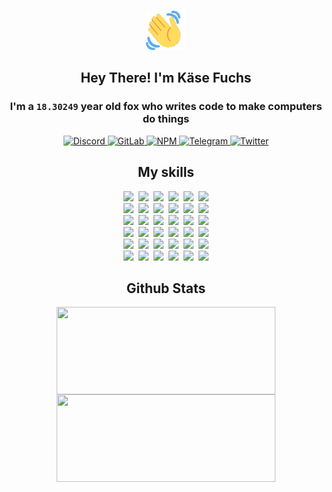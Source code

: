 <div><p align=center><img src=./resources/images/wave.gif width=64px height=64px></p><h2 align=center>Hey There! I'm Käse Fuchs</h2><h3 align=center>I'm a <code>18.30249</code> year old fox who writes code to make computers do things</h3><p align=center><a href=https://discord.com/users/507526681125322772><img alt=Discord src="https://img.shields.io/badge/Discord-5865F2?logo=discord&logoColor=white&style=flat-square#a2632392d6941dc725f75e2a0db2318d"> </a><a href=https://gitlab.com/kasefuchs><img alt=GitLab src="https://img.shields.io/badge/GitLab-330F63?logo=gitlab&logoColor=white&style=flat-square#a2632392d6941dc725f75e2a0db2318d"> </a><a href=https://npmjs.com/~kasefuchs><img alt=NPM src="https://img.shields.io/badge/NPM-CB3837?logo=npm&logoColor=white&style=flat-square#a2632392d6941dc725f75e2a0db2318d"> </a><a href=https://t.me/kasefuchs><img alt=Telegram src="https://img.shields.io/badge/Telegram-2CA5E0?logo=telegram&logoColor=white&style=flat-square#a2632392d6941dc725f75e2a0db2318d"> </a><a href=https://twitter.com/kasefuchs><img alt=Twitter src="https://img.shields.io/badge/Twitter-1DA1F2?logo=twitter&logoColor=white&style=flat-square#a2632392d6941dc725f75e2a0db2318d"></a></p><h2 align=center>My skills</h2><p align=center><a href=https://aws.amazon.com/ ><picture><source srcset="https://skillicons.dev/icons?i=aws&theme=dark#a2632392d6941dc725f75e2a0db2318d" media="(prefers-color-scheme: dark)"><source srcset="https://skillicons.dev/icons?i=aws&theme=light#a2632392d6941dc725f75e2a0db2318d" media="(prefers-color-scheme: light), (prefers-color-scheme: no-preference)"><img src="https://skillicons.dev/icons?i=aws&theme=light#a2632392d6941dc725f75e2a0db2318d"></picture></a>&nbsp;&nbsp;<a href=https://en.wikipedia.org/wiki/Bash_(Unix_shell)><picture><source srcset="https://skillicons.dev/icons?i=bash&theme=dark#a2632392d6941dc725f75e2a0db2318d" media="(prefers-color-scheme: dark)"><source srcset="https://skillicons.dev/icons?i=bash&theme=light#a2632392d6941dc725f75e2a0db2318d" media="(prefers-color-scheme: light), (prefers-color-scheme: no-preference)"><img src="https://skillicons.dev/icons?i=bash&theme=light#a2632392d6941dc725f75e2a0db2318d"></picture></a>&nbsp;&nbsp;<a href=https://discord.com/developers/docs><picture><source srcset="https://skillicons.dev/icons?i=bots&theme=dark#a2632392d6941dc725f75e2a0db2318d" media="(prefers-color-scheme: dark)"><source srcset="https://skillicons.dev/icons?i=bots&theme=light#a2632392d6941dc725f75e2a0db2318d" media="(prefers-color-scheme: light), (prefers-color-scheme: no-preference)"><img src="https://skillicons.dev/icons?i=bots&theme=light#a2632392d6941dc725f75e2a0db2318d"></picture></a>&nbsp;&nbsp;<a href=https://www.cloudflare.com/ ><picture><source srcset="https://skillicons.dev/icons?i=cloudflare&theme=dark#a2632392d6941dc725f75e2a0db2318d" media="(prefers-color-scheme: dark)"><source srcset="https://skillicons.dev/icons?i=cloudflare&theme=light#a2632392d6941dc725f75e2a0db2318d" media="(prefers-color-scheme: light), (prefers-color-scheme: no-preference)"><img src="https://skillicons.dev/icons?i=cloudflare&theme=light#a2632392d6941dc725f75e2a0db2318d"></picture></a>&nbsp;&nbsp;<a href=https://en.wikipedia.org/wiki/CSS><picture><source srcset="https://skillicons.dev/icons?i=css&theme=dark#a2632392d6941dc725f75e2a0db2318d" media="(prefers-color-scheme: dark)"><source srcset="https://skillicons.dev/icons?i=css&theme=light#a2632392d6941dc725f75e2a0db2318d" media="(prefers-color-scheme: light), (prefers-color-scheme: no-preference)"><img src="https://skillicons.dev/icons?i=css&theme=light#a2632392d6941dc725f75e2a0db2318d"></picture></a>&nbsp;&nbsp;<a href=https://www.docker.com/ ><picture><source srcset="https://skillicons.dev/icons?i=docker&theme=dark#a2632392d6941dc725f75e2a0db2318d" media="(prefers-color-scheme: dark)"><source srcset="https://skillicons.dev/icons?i=docker&theme=light#a2632392d6941dc725f75e2a0db2318d" media="(prefers-color-scheme: light), (prefers-color-scheme: no-preference)"><img src="https://skillicons.dev/icons?i=docker&theme=light#a2632392d6941dc725f75e2a0db2318d"></picture></a><br><a href=https://www.electronjs.org/ ><picture><source srcset="https://skillicons.dev/icons?i=electron&theme=dark#a2632392d6941dc725f75e2a0db2318d" media="(prefers-color-scheme: dark)"><source srcset="https://skillicons.dev/icons?i=electron&theme=light#a2632392d6941dc725f75e2a0db2318d" media="(prefers-color-scheme: light), (prefers-color-scheme: no-preference)"><img src="https://skillicons.dev/icons?i=electron&theme=light#a2632392d6941dc725f75e2a0db2318d"></picture></a>&nbsp;&nbsp;<a href=https://expressjs.com/ ><picture><source srcset="https://skillicons.dev/icons?i=express&theme=dark#a2632392d6941dc725f75e2a0db2318d" media="(prefers-color-scheme: dark)"><source srcset="https://skillicons.dev/icons?i=express&theme=light#a2632392d6941dc725f75e2a0db2318d" media="(prefers-color-scheme: light), (prefers-color-scheme: no-preference)"><img src="https://skillicons.dev/icons?i=express&theme=light#a2632392d6941dc725f75e2a0db2318d"></picture></a>&nbsp;&nbsp;<a href=https://www.figma.com/ ><picture><source srcset="https://skillicons.dev/icons?i=figma&theme=dark#a2632392d6941dc725f75e2a0db2318d" media="(prefers-color-scheme: dark)"><source srcset="https://skillicons.dev/icons?i=figma&theme=light#a2632392d6941dc725f75e2a0db2318d" media="(prefers-color-scheme: light), (prefers-color-scheme: no-preference)"><img src="https://skillicons.dev/icons?i=figma&theme=light#a2632392d6941dc725f75e2a0db2318d"></picture></a>&nbsp;&nbsp;<a href=https://firebase.google.com/ ><picture><source srcset="https://skillicons.dev/icons?i=firebase&theme=dark#a2632392d6941dc725f75e2a0db2318d" media="(prefers-color-scheme: dark)"><source srcset="https://skillicons.dev/icons?i=firebase&theme=light#a2632392d6941dc725f75e2a0db2318d" media="(prefers-color-scheme: light), (prefers-color-scheme: no-preference)"><img src="https://skillicons.dev/icons?i=firebase&theme=light#a2632392d6941dc725f75e2a0db2318d"></picture></a>&nbsp;&nbsp;<a href=https://flask.palletsprojects.com/ ><picture><source srcset="https://skillicons.dev/icons?i=flask&theme=dark#a2632392d6941dc725f75e2a0db2318d" media="(prefers-color-scheme: dark)"><source srcset="https://skillicons.dev/icons?i=flask&theme=light#a2632392d6941dc725f75e2a0db2318d" media="(prefers-color-scheme: light), (prefers-color-scheme: no-preference)"><img src="https://skillicons.dev/icons?i=flask&theme=light#a2632392d6941dc725f75e2a0db2318d"></picture></a>&nbsp;&nbsp;<a href=https://cloud.google.com/ ><picture><source srcset="https://skillicons.dev/icons?i=gcp&theme=dark#a2632392d6941dc725f75e2a0db2318d" media="(prefers-color-scheme: dark)"><source srcset="https://skillicons.dev/icons?i=gcp&theme=light#a2632392d6941dc725f75e2a0db2318d" media="(prefers-color-scheme: light), (prefers-color-scheme: no-preference)"><img src="https://skillicons.dev/icons?i=gcp&theme=light#a2632392d6941dc725f75e2a0db2318d"></picture></a><br><a href=https://git-scm.com/ ><picture><source srcset="https://skillicons.dev/icons?i=git&theme=dark#a2632392d6941dc725f75e2a0db2318d" media="(prefers-color-scheme: dark)"><source srcset="https://skillicons.dev/icons?i=git&theme=light#a2632392d6941dc725f75e2a0db2318d" media="(prefers-color-scheme: light), (prefers-color-scheme: no-preference)"><img src="https://skillicons.dev/icons?i=git&theme=light#a2632392d6941dc725f75e2a0db2318d"></picture></a>&nbsp;&nbsp;<a href=https://github.com/ ><picture><source srcset="https://skillicons.dev/icons?i=github&theme=dark#a2632392d6941dc725f75e2a0db2318d" media="(prefers-color-scheme: dark)"><source srcset="https://skillicons.dev/icons?i=github&theme=light#a2632392d6941dc725f75e2a0db2318d" media="(prefers-color-scheme: light), (prefers-color-scheme: no-preference)"><img src="https://skillicons.dev/icons?i=github&theme=light#a2632392d6941dc725f75e2a0db2318d"></picture></a>&nbsp;&nbsp;<a href=https://gitlab.com/ ><picture><source srcset="https://skillicons.dev/icons?i=gitlab&theme=dark#a2632392d6941dc725f75e2a0db2318d" media="(prefers-color-scheme: dark)"><source srcset="https://skillicons.dev/icons?i=gitlab&theme=light#a2632392d6941dc725f75e2a0db2318d" media="(prefers-color-scheme: light), (prefers-color-scheme: no-preference)"><img src="https://skillicons.dev/icons?i=gitlab&theme=light#a2632392d6941dc725f75e2a0db2318d"></picture></a>&nbsp;&nbsp;<a href=https://www.heroku.com/ ><picture><source srcset="https://skillicons.dev/icons?i=heroku&theme=dark#a2632392d6941dc725f75e2a0db2318d" media="(prefers-color-scheme: dark)"><source srcset="https://skillicons.dev/icons?i=heroku&theme=light#a2632392d6941dc725f75e2a0db2318d" media="(prefers-color-scheme: light), (prefers-color-scheme: no-preference)"><img src="https://skillicons.dev/icons?i=heroku&theme=light#a2632392d6941dc725f75e2a0db2318d"></picture></a>&nbsp;&nbsp;<a href=https://en.wikipedia.org/wiki/HTML><picture><source srcset="https://skillicons.dev/icons?i=html&theme=dark#a2632392d6941dc725f75e2a0db2318d" media="(prefers-color-scheme: dark)"><source srcset="https://skillicons.dev/icons?i=html&theme=light#a2632392d6941dc725f75e2a0db2318d" media="(prefers-color-scheme: light), (prefers-color-scheme: no-preference)"><img src="https://skillicons.dev/icons?i=html&theme=light#a2632392d6941dc725f75e2a0db2318d"></picture></a>&nbsp;&nbsp;<a href=https://en.wikipedia.org/wiki/JavaScript><picture><source srcset="https://skillicons.dev/icons?i=js&theme=dark#a2632392d6941dc725f75e2a0db2318d" media="(prefers-color-scheme: dark)"><source srcset="https://skillicons.dev/icons?i=js&theme=light#a2632392d6941dc725f75e2a0db2318d" media="(prefers-color-scheme: light), (prefers-color-scheme: no-preference)"><img src="https://skillicons.dev/icons?i=js&theme=light#a2632392d6941dc725f75e2a0db2318d"></picture></a><br><a href=https://en.wikipedia.org/wiki/Linux><picture><source srcset="https://skillicons.dev/icons?i=linux&theme=dark#a2632392d6941dc725f75e2a0db2318d" media="(prefers-color-scheme: dark)"><source srcset="https://skillicons.dev/icons?i=linux&theme=light#a2632392d6941dc725f75e2a0db2318d" media="(prefers-color-scheme: light), (prefers-color-scheme: no-preference)"><img src="https://skillicons.dev/icons?i=linux&theme=light#a2632392d6941dc725f75e2a0db2318d"></picture></a>&nbsp;&nbsp;<a href=https://mui.com/ ><picture><source srcset="https://skillicons.dev/icons?i=materialui&theme=dark#a2632392d6941dc725f75e2a0db2318d" media="(prefers-color-scheme: dark)"><source srcset="https://skillicons.dev/icons?i=materialui&theme=light#a2632392d6941dc725f75e2a0db2318d" media="(prefers-color-scheme: light), (prefers-color-scheme: no-preference)"><img src="https://skillicons.dev/icons?i=materialui&theme=light#a2632392d6941dc725f75e2a0db2318d"></picture></a>&nbsp;&nbsp;<a href=https://en.wikipedia.org/wiki/Markdown><picture><source srcset="https://skillicons.dev/icons?i=md&theme=dark#a2632392d6941dc725f75e2a0db2318d" media="(prefers-color-scheme: dark)"><source srcset="https://skillicons.dev/icons?i=md&theme=light#a2632392d6941dc725f75e2a0db2318d" media="(prefers-color-scheme: light), (prefers-color-scheme: no-preference)"><img src="https://skillicons.dev/icons?i=md&theme=light#a2632392d6941dc725f75e2a0db2318d"></picture></a>&nbsp;&nbsp;<a href=https://www.mongodb.com/ ><picture><source srcset="https://skillicons.dev/icons?i=mongodb&theme=dark#a2632392d6941dc725f75e2a0db2318d" media="(prefers-color-scheme: dark)"><source srcset="https://skillicons.dev/icons?i=mongodb&theme=light#a2632392d6941dc725f75e2a0db2318d" media="(prefers-color-scheme: light), (prefers-color-scheme: no-preference)"><img src="https://skillicons.dev/icons?i=mongodb&theme=light#a2632392d6941dc725f75e2a0db2318d"></picture></a>&nbsp;&nbsp;<a href=https://www.mysql.com/ ><picture><source srcset="https://skillicons.dev/icons?i=mysql&theme=dark#a2632392d6941dc725f75e2a0db2318d" media="(prefers-color-scheme: dark)"><source srcset="https://skillicons.dev/icons?i=mysql&theme=light#a2632392d6941dc725f75e2a0db2318d" media="(prefers-color-scheme: light), (prefers-color-scheme: no-preference)"><img src="https://skillicons.dev/icons?i=mysql&theme=light#a2632392d6941dc725f75e2a0db2318d"></picture></a>&nbsp;&nbsp;<a href=https://nextjs.org/ ><picture><source srcset="https://skillicons.dev/icons?i=nextjs&theme=dark#a2632392d6941dc725f75e2a0db2318d" media="(prefers-color-scheme: dark)"><source srcset="https://skillicons.dev/icons?i=nextjs&theme=light#a2632392d6941dc725f75e2a0db2318d" media="(prefers-color-scheme: light), (prefers-color-scheme: no-preference)"><img src="https://skillicons.dev/icons?i=nextjs&theme=light#a2632392d6941dc725f75e2a0db2318d"></picture></a><br><a href=https://nodejs.org/en/ ><picture><source srcset="https://skillicons.dev/icons?i=nodejs&theme=dark#a2632392d6941dc725f75e2a0db2318d" media="(prefers-color-scheme: dark)"><source srcset="https://skillicons.dev/icons?i=nodejs&theme=light#a2632392d6941dc725f75e2a0db2318d" media="(prefers-color-scheme: light), (prefers-color-scheme: no-preference)"><img src="https://skillicons.dev/icons?i=nodejs&theme=light#a2632392d6941dc725f75e2a0db2318d"></picture></a>&nbsp;&nbsp;<a href=https://www.postgresql.org/ ><picture><source srcset="https://skillicons.dev/icons?i=postgres&theme=dark#a2632392d6941dc725f75e2a0db2318d" media="(prefers-color-scheme: dark)"><source srcset="https://skillicons.dev/icons?i=postgres&theme=light#a2632392d6941dc725f75e2a0db2318d" media="(prefers-color-scheme: light), (prefers-color-scheme: no-preference)"><img src="https://skillicons.dev/icons?i=postgres&theme=light#a2632392d6941dc725f75e2a0db2318d"></picture></a>&nbsp;&nbsp;<a href=https://learn.microsoft.com/en-us/powershell/ ><picture><source srcset="https://skillicons.dev/icons?i=powershell&theme=dark#a2632392d6941dc725f75e2a0db2318d" media="(prefers-color-scheme: dark)"><source srcset="https://skillicons.dev/icons?i=powershell&theme=light#a2632392d6941dc725f75e2a0db2318d" media="(prefers-color-scheme: light), (prefers-color-scheme: no-preference)"><img src="https://skillicons.dev/icons?i=powershell&theme=light#a2632392d6941dc725f75e2a0db2318d"></picture></a>&nbsp;&nbsp;<a href=https://www.python.org/ ><picture><source srcset="https://skillicons.dev/icons?i=py&theme=dark#a2632392d6941dc725f75e2a0db2318d" media="(prefers-color-scheme: dark)"><source srcset="https://skillicons.dev/icons?i=py&theme=light#a2632392d6941dc725f75e2a0db2318d" media="(prefers-color-scheme: light), (prefers-color-scheme: no-preference)"><img src="https://skillicons.dev/icons?i=py&theme=light#a2632392d6941dc725f75e2a0db2318d"></picture></a>&nbsp;&nbsp;<a href=https://www.raspberrypi.org/ ><picture><source srcset="https://skillicons.dev/icons?i=raspberrypi&theme=dark#a2632392d6941dc725f75e2a0db2318d" media="(prefers-color-scheme: dark)"><source srcset="https://skillicons.dev/icons?i=raspberrypi&theme=light#a2632392d6941dc725f75e2a0db2318d" media="(prefers-color-scheme: light), (prefers-color-scheme: no-preference)"><img src="https://skillicons.dev/icons?i=raspberrypi&theme=light#a2632392d6941dc725f75e2a0db2318d"></picture></a>&nbsp;&nbsp;<a href=https://reactjs.org/ ><picture><source srcset="https://skillicons.dev/icons?i=react&theme=dark#a2632392d6941dc725f75e2a0db2318d" media="(prefers-color-scheme: dark)"><source srcset="https://skillicons.dev/icons?i=react&theme=light#a2632392d6941dc725f75e2a0db2318d" media="(prefers-color-scheme: light), (prefers-color-scheme: no-preference)"><img src="https://skillicons.dev/icons?i=react&theme=light#a2632392d6941dc725f75e2a0db2318d"></picture></a><br><a href=https://redux.js.org/ ><picture><source srcset="https://skillicons.dev/icons?i=redux&theme=dark#a2632392d6941dc725f75e2a0db2318d" media="(prefers-color-scheme: dark)"><source srcset="https://skillicons.dev/icons?i=redux&theme=light#a2632392d6941dc725f75e2a0db2318d" media="(prefers-color-scheme: light), (prefers-color-scheme: no-preference)"><img src="https://skillicons.dev/icons?i=redux&theme=light#a2632392d6941dc725f75e2a0db2318d"></picture></a>&nbsp;&nbsp;<a href=https://en.wikipedia.org/wiki/Regular_expression><picture><source srcset="https://skillicons.dev/icons?i=regex&theme=dark#a2632392d6941dc725f75e2a0db2318d" media="(prefers-color-scheme: dark)"><source srcset="https://skillicons.dev/icons?i=regex&theme=light#a2632392d6941dc725f75e2a0db2318d" media="(prefers-color-scheme: light), (prefers-color-scheme: no-preference)"><img src="https://skillicons.dev/icons?i=regex&theme=light#a2632392d6941dc725f75e2a0db2318d"></picture></a>&nbsp;&nbsp;<a href=https://en.wikipedia.org/wiki/Sass_(stylesheet_language)><picture><source srcset="https://skillicons.dev/icons?i=sass&theme=dark#a2632392d6941dc725f75e2a0db2318d" media="(prefers-color-scheme: dark)"><source srcset="https://skillicons.dev/icons?i=sass&theme=light#a2632392d6941dc725f75e2a0db2318d" media="(prefers-color-scheme: light), (prefers-color-scheme: no-preference)"><img src="https://skillicons.dev/icons?i=sass&theme=light#a2632392d6941dc725f75e2a0db2318d"></picture></a>&nbsp;&nbsp;<a href=https://www.typescriptlang.org/ ><picture><source srcset="https://skillicons.dev/icons?i=ts&theme=dark#a2632392d6941dc725f75e2a0db2318d" media="(prefers-color-scheme: dark)"><source srcset="https://skillicons.dev/icons?i=ts&theme=light#a2632392d6941dc725f75e2a0db2318d" media="(prefers-color-scheme: light), (prefers-color-scheme: no-preference)"><img src="https://skillicons.dev/icons?i=ts&theme=light#a2632392d6941dc725f75e2a0db2318d"></picture></a>&nbsp;&nbsp;<a href=https://unity.com/ ><picture><source srcset="https://skillicons.dev/icons?i=unity&theme=dark#a2632392d6941dc725f75e2a0db2318d" media="(prefers-color-scheme: dark)"><source srcset="https://skillicons.dev/icons?i=unity&theme=light#a2632392d6941dc725f75e2a0db2318d" media="(prefers-color-scheme: light), (prefers-color-scheme: no-preference)"><img src="https://skillicons.dev/icons?i=unity&theme=light#a2632392d6941dc725f75e2a0db2318d"></picture></a>&nbsp;&nbsp;<a href=https://workers.cloudflare.com/ ><picture><source srcset="https://skillicons.dev/icons?i=workers&theme=dark#a2632392d6941dc725f75e2a0db2318d" media="(prefers-color-scheme: dark)"><source srcset="https://skillicons.dev/icons?i=workers&theme=light#a2632392d6941dc725f75e2a0db2318d" media="(prefers-color-scheme: light), (prefers-color-scheme: no-preference)"><img src="https://skillicons.dev/icons?i=workers&theme=light#a2632392d6941dc725f75e2a0db2318d"></picture></a><br></p><h2 align=center>Github Stats</h2><p align=center><picture><source srcset="https://github-readme-stats-kasefuchs.vercel.app/api/?count_private=true&hide_border=true&hide_rank=true&line_height=20&hide_title=true&username=Kasefuchs&theme=dark#a2632392d6941dc725f75e2a0db2318d" media="(prefers-color-scheme: dark)"><source srcset="https://github-readme-stats-kasefuchs.vercel.app/api/?count_private=true&hide_border=true&hide_rank=true&line_height=20&hide_title=true&username=Kasefuchs&theme=light#a2632392d6941dc725f75e2a0db2318d" media="(prefers-color-scheme: light), (prefers-color-scheme: no-preference)"><img align=middle width=350 height=140 src="https://github-readme-stats-kasefuchs.vercel.app/api/?count_private=true&hide_border=true&hide_rank=true&line_height=20&hide_title=true&username=Kasefuchs&theme=light#a2632392d6941dc725f75e2a0db2318d"></picture><picture><source srcset="https://github-readme-stats-kasefuchs.vercel.app/api/top-langs/?count_private=true&hide_border=true&layout=compact&username=Kasefuchs&theme=dark#a2632392d6941dc725f75e2a0db2318d" media="(prefers-color-scheme: dark)"><source srcset="https://github-readme-stats-kasefuchs.vercel.app/api/top-langs/?count_private=true&hide_border=true&layout=compact&username=Kasefuchs&theme=light#a2632392d6941dc725f75e2a0db2318d" media="(prefers-color-scheme: light), (prefers-color-scheme: no-preference)"><img align=middle width=350 height=140 src="https://github-readme-stats-kasefuchs.vercel.app/api/top-langs/?count_private=true&hide_border=true&layout=compact&username=Kasefuchs&theme=light#a2632392d6941dc725f75e2a0db2318d"></picture></p><img src="https://hit.yhype.me/github/profile?user_id=64592097#a2632392d6941dc725f75e2a0db2318d" alt=""></div>